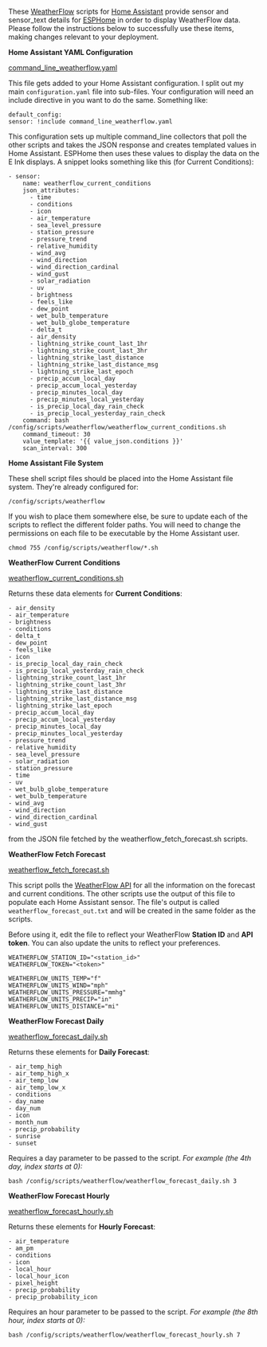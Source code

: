 These [WeatherFlow](https://weatherflow.com/) scripts for [Home Assistant](https://www.home-assistant.io/) provide sensor and sensor_text details for [ESPHome](https://esphome.io/) in order to display WeatherFlow data. Please follow the instructions below to successfully use these items, making changes relevant to your deployment.

**Home Assistant YAML Configuration**

[command_line_weatherflow.yaml](https://raw.githubusercontent.com/lux4rd0/homeassistant/main/config/scripts/weatherflow/sensor.yaml)

This file gets added to your Home Assistant configuration. I split out my main `configuration.yaml` file into sub-files. Your configuration will need an include directive in you want to do the same. Something like:

    default_config:
    sensor: !include command_line_weatherflow.yaml

This configuration sets up multiple command_line collectors that poll the other scripts and takes the JSON response and creates templated values in Home Assistant. ESPHome then uses these values to display the data on the E Ink displays. A snippet looks something like this (for Current Conditions):

    - sensor:
        name: weatherflow_current_conditions
        json_attributes:
          - time
          - conditions
          - icon
          - air_temperature
          - sea_level_pressure
          - station_pressure
          - pressure_trend
          - relative_humidity
          - wind_avg
          - wind_direction
          - wind_direction_cardinal
          - wind_gust
          - solar_radiation
          - uv
          - brightness
          - feels_like
          - dew_point
          - wet_bulb_temperature
          - wet_bulb_globe_temperature
          - delta_t
          - air_density
          - lightning_strike_count_last_1hr
          - lightning_strike_count_last_3hr
          - lightning_strike_last_distance
          - lightning_strike_last_distance_msg
          - lightning_strike_last_epoch
          - precip_accum_local_day
          - precip_accum_local_yesterday
          - precip_minutes_local_day
          - precip_minutes_local_yesterday
          - is_precip_local_day_rain_check
          - is_precip_local_yesterday_rain_check
        command: bash /config/scripts/weatherflow/weatherflow_current_conditions.sh
        command_timeout: 30
        value_template: '{{ value_json.conditions }}'
        scan_interval: 300


**Home Assistant File System**

These shell script files should be placed into the Home Assistant file system. They're already configured for:

    /config/scripts/weatherflow

If you wish to place them somewhere else, be sure to update each of the scripts to reflect the different folder paths. You will need to change the permissions on each file to be executable by the Home Assistant user.

    chmod 755 /config/scripts/weatherflow/*.sh

**WeatherFlow Current Conditions**

[weatherflow_current_conditions.sh](https://raw.githubusercontent.com/lux4rd0/homeassistant/main/config/scripts/weatherflow/weatherflow_current_conditions.sh)

Returns these data elements for **Current Conditions**:

    - air_density
    - air_temperature
    - brightness
    - conditions
    - delta_t
    - dew_point
    - feels_like
    - icon
    - is_precip_local_day_rain_check
    - is_precip_local_yesterday_rain_check
    - lightning_strike_count_last_1hr
    - lightning_strike_count_last_3hr
    - lightning_strike_last_distance
    - lightning_strike_last_distance_msg
    - lightning_strike_last_epoch
    - precip_accum_local_day
    - precip_accum_local_yesterday
    - precip_minutes_local_day
    - precip_minutes_local_yesterday
    - pressure_trend
    - relative_humidity
    - sea_level_pressure
    - solar_radiation
    - station_pressure
    - time
    - uv
    - wet_bulb_globe_temperature
    - wet_bulb_temperature
    - wind_avg
    - wind_direction
    - wind_direction_cardinal
    - wind_gust

from the JSON file fetched by the weatherflow_fetch_forecast.sh scripts.

**WeatherFlow Fetch Forecast**

[weatherflow_fetch_forecast.sh](https://raw.githubusercontent.com/lux4rd0/homeassistant/main/config/scripts/weatherflow/weatherflow_fetch_forecast.sh)

This script polls the [WeatherFlow API](https://weatherflow.github.io/Tempest/api/) for all the information on the forecast and current conditions. The other scripts use the output of this file to populate each Home Assistant sensor. The file's output is called `weatherflow_forecast_out.txt` and will be created in the same folder as the scripts.

Before using it, edit the file to reflect your WeatherFlow **Station ID** and **API token**. You can also update the units to reflect your preferences.

    WEATHERFLOW_STATION_ID="<station_id>"
    WEATHERFLOW_TOKEN="<token>"
    
    WEATHERFLOW_UNITS_TEMP="f"
    WEATHERFLOW_UNITS_WIND="mph"
    WEATHERFLOW_UNITS_PRESSURE="mmhg"
    WEATHERFLOW_UNITS_PRECIP="in"
    WEATHERFLOW_UNITS_DISTANCE="mi"

**WeatherFlow Forecast Daily**

[weatherflow_forecast_daily.sh](https://raw.githubusercontent.com/lux4rd0/homeassistant/main/config/scripts/weatherflow/weatherflow_forecast_daily.sh)

Returns these elements for **Daily Forecast**:

    - air_temp_high
    - air_temp_high_x
    - air_temp_low
    - air_temp_low_x
    - conditions
    - day_name
    - day_num
    - icon
    - month_num
    - precip_probability
    - sunrise
    - sunset

Requires a day parameter to be passed to the script.
*For example (the 4th day, index starts at 0):*

    bash /config/scripts/weatherflow/weatherflow_forecast_daily.sh 3

**WeatherFlow Forecast Hourly**

[weatherflow_forecast_hourly.sh](https://raw.githubusercontent.com/lux4rd0/homeassistant/main/config/scripts/weatherflow/weatherflow_forecast_hourly.sh)

Returns these elements for **Hourly Forecast**:

    - air_temperature
    - am_pm
    - conditions
    - icon
    - local_hour
    - local_hour_icon
    - pixel_height
    - precip_probability
    - precip_probability_icon

Requires an hour parameter to be passed to the script.
*For example (the 8th hour, index starts at 0):*

    bash /config/scripts/weatherflow/weatherflow_forecast_hourly.sh 7

